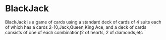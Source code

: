 # BlackJack
BlackJack is a game of cards using a standard deck of cards of 4 suits each of which has a cards 2-10,Jack,Queen,King Ace, and a deck of cards consists of one of each combination(2 of hearts, 2 of diamonds,etc
